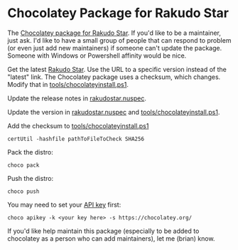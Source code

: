 # Chocolatey Package for Rakudo Star

The [Chocolatey package for Rakudo Star](https://chocolatey.org/packages/rakudostar).
If you'd like to be a maintainer, just ask. I'd like to have a small
group of people that can respond to problem (or even just add new maintainers)
if someone can't update the package. Someone with Windows or Powershell
affinity would be nice.

Get the latest [Rakudo Star](http://rakudo.org/downloads/star/).
Use the URL to a specific version instead of the "latest" link. The
Chocolatey package uses a checksum, which changes. Modify that in
[tools/chocolateyinstall.ps1](tools/chocolateyinstall.ps1).

Update the release notes in [rakudostar.nuspec](rakudostar.nuspec).

Update the version in  [rakudostar.nuspec](rakudostar.nuspec)
and [tools/chocolateyinstall.ps1](tools/chocolateyinstall.ps1).

Add the checksum to [tools/chocolateyinstall.ps1](tools/chocolateyinstall.ps1)

	certUtil -hashfile pathToFileToCheck SHA256

Pack the distro:

	choco pack

Push the distro:

	choco push

You may need to set your [API key](https://github.com/chocolatey/choco/wiki/CommandsApiKey) first:

	choco apikey -k <your key here> -s https://chocolatey.org/

If you'd like help maintain this package (especially to be added to chocolatey
as a person who can add maintainers), let me (brian) know.
